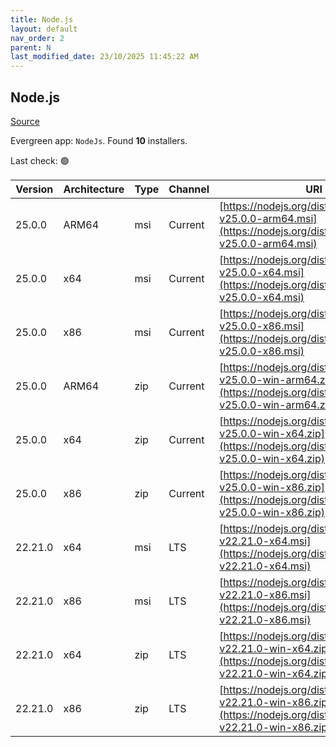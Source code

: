 ```yaml
---
title: Node.js
layout: default
nav_order: 2
parent: N
last_modified_date: 23/10/2025 11:45:22 AM
---
```


## Node.js

[Source](https://nodejs.org/)

Evergreen app: `NodeJs`. Found **10** installers.

Last check: 🟢

| Version | Architecture | Type | Channel | URI                                                                                                                      |
| ------- | ------------ | ---- | ------- | ------------------------------------------------------------------------------------------------------------------------ |
| 25.0.0  | ARM64        | msi  | Current | [https://nodejs.org/dist/v25.0.0/node-v25.0.0-arm64.msi](https://nodejs.org/dist/v25.0.0/node-v25.0.0-arm64.msi)         |
| 25.0.0  | x64          | msi  | Current | [https://nodejs.org/dist/v25.0.0/node-v25.0.0-x64.msi](https://nodejs.org/dist/v25.0.0/node-v25.0.0-x64.msi)             |
| 25.0.0  | x86          | msi  | Current | [https://nodejs.org/dist/v25.0.0/node-v25.0.0-x86.msi](https://nodejs.org/dist/v25.0.0/node-v25.0.0-x86.msi)             |
| 25.0.0  | ARM64        | zip  | Current | [https://nodejs.org/dist/v25.0.0/node-v25.0.0-win-arm64.zip](https://nodejs.org/dist/v25.0.0/node-v25.0.0-win-arm64.zip) |
| 25.0.0  | x64          | zip  | Current | [https://nodejs.org/dist/v25.0.0/node-v25.0.0-win-x64.zip](https://nodejs.org/dist/v25.0.0/node-v25.0.0-win-x64.zip)     |
| 25.0.0  | x86          | zip  | Current | [https://nodejs.org/dist/v25.0.0/node-v25.0.0-win-x86.zip](https://nodejs.org/dist/v25.0.0/node-v25.0.0-win-x86.zip)     |
| 22.21.0 | x64          | msi  | LTS     | [https://nodejs.org/dist/v22.21.0/node-v22.21.0-x64.msi](https://nodejs.org/dist/v22.21.0/node-v22.21.0-x64.msi)         |
| 22.21.0 | x86          | msi  | LTS     | [https://nodejs.org/dist/v22.21.0/node-v22.21.0-x86.msi](https://nodejs.org/dist/v22.21.0/node-v22.21.0-x86.msi)         |
| 22.21.0 | x64          | zip  | LTS     | [https://nodejs.org/dist/v22.21.0/node-v22.21.0-win-x64.zip](https://nodejs.org/dist/v22.21.0/node-v22.21.0-win-x64.zip) |
| 22.21.0 | x86          | zip  | LTS     | [https://nodejs.org/dist/v22.21.0/node-v22.21.0-win-x86.zip](https://nodejs.org/dist/v22.21.0/node-v22.21.0-win-x86.zip) |
